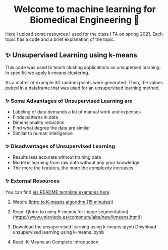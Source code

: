 <h1 align="center">Welcome to machine learning for Biomedical Engineering 👋</h1>

Here I upload some resources I used for the class I TA on spring 2021. Each topic has a code and a brief explanation of the topic.

## ✨ Unsupervised Learning using k-means

This code was used to teach clusting applications an unsupersed learning. In specific we apply k-means clustering. 

As a matter of example 3D random points were generated. Then, the values putted in a dataframe that was used for an unsupervised learning method.

### ✨ Some Advantages of Unsupervised Learning are

- Labeling of data demands a lot of manual work and expenses
- Finds patterns in data
- Dimensionality reduction
- Find what degree the data are similar
- Similar to human intelligence

### ✨ Disadvantages of Unsupervised Learning

- Results less accurate without training data
- Model is learning from raw data without any prior knowledge
- The more the features, the more the complexity increases

### ✨ External Resources

You can find [ejs README template examples here](https://github.com/kefranabg/readme-md-generator/tree/master/templates).

1. Watch: ([Intro to K-means algorithm (15 minutes)](https://www.youtube.com/watch?v=_S5tvagaQRU))

2. Read: ([Intro to using K-means for image segmentation] (https://www.unioviedo.es/compnum/labs/new/kmeans.html))

3. Download the unsupervised learning using k-means.ipynb Download unsupervised learning using k-means.ipynb

4. Read: K-Means an Complete Introduction
